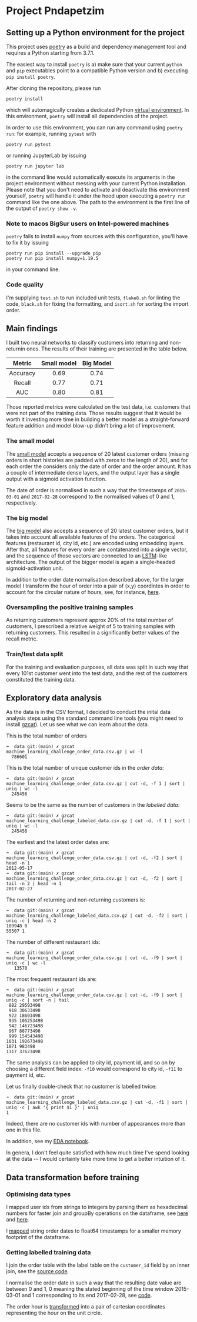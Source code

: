 # Project Pndapetzim

## Setting up a Python environment for the project

This project uses [poetry](https://python-poetry.org/) as a build and
dependency management tool and requires a Python starting from 3.7.1.

The easiest way to install `poetry` is a) make sure that your current
`python` and `pip` executables point to a compatible Python version
and b) executing `pip install poetry`.

After cloning the repository, please run

```
poetry install
```

which will automagically creates a dedicated Python [virtual
environment](https://docs.python.org/3/tutorial/venv.html). In this
environment, `poetry` will install all dependencies of the project.

In order to use this environment, you can run any command using
`poetry run`: for example, running `pytest` with
```
poetry run pytest
```
or running JupyterLab by issuing
```
poetry run jupyter lab
```
in the command line would automatically execute its arguments in the
project environment without messing with your current Python
installation. Please note that you don't need to activate and
deactivate this environment yourself, `poetry` will handle it under
the hood upon executing a `poetry run` command like the one above. The
path to the environment is the first line of the output of `poetry
show -v`.


### Note to macos BigSur users on Intel-powered machines

`poetry` fails to install `numpy` from sources with this
configuration, you'll have to fix it by issuing
```
poetry run pip install --upgrade pip
poetry run pip install numpy=1.19.5
```
in your command line.


### Code quality

I'm supplying `test.sh` to run included unit tests, `flake8.sh` for
linting the code, `black.sh` for fixing the formatting, and `isort.sh`
for sorting the import order.


## Main findings

I built two neural networks to classify customers into returning and
non-returnin ones. The results of their training are presented in the
table below.

| Metric   | Small model | Big Model |
|:--------:|:-----------:|:---------:|
| Accuracy | 0.69        | 0.74      |
| Recall   | 0.77        | 0.71      |
| AUC      | 0.80        | 0.81      |

Those reported metrics were calculated on the test data, i.e.
customers that were not part of the training data. Those results
suggest that it would be worth it investing more time in building a
better model as a straight-forward feature addition and model blow-up
didn't bring a lot of improvement.


### The small model

The [small
model](https://github.com/gbordyugov/pndapetzim/blob/main/pndapetzim/models.py#L18)
accepts a sequence of 20 latest customer orders (missing orders in
short histories are padded with zeros to the length of 20), and for
each order the considers only the date of order and the order amount.
It has a couple of intermediate dense layers, and the output layer has
a single output with a sigmoid activation function.

The date of order is normalised in such a way that the timestamps of
`2015-03-01` and `2017-02-28` correspond to the normalised values of 0
and 1, respectively.


### The big model

The [big
model](https://github.com/gbordyugov/pndapetzim/blob/main/pndapetzim/models.py#L43)
also accepts a sequence of 20 latest customer orders, but it takes
into account all available features of the orders. The categorical
features (restaurant id, city id, etc.) are encoded using embedding
layers. After that, all features for every order are contatenated into
a single vector, and the sequence of those vectors are connected to an
[LSTM](https://en.wikipedia.org/wiki/Long_short-term_memory)-like
architecture. The output of the bigger model is again a single-headed
sigmoid-activation unit.

In addition to the order date normalisation described above, for the
larger model I transform the hour of order into a pair of (x,y)
coordintes in order to account for the circular nature of hours, see,
for instance,
[here](https://en.wikipedia.org/wiki/Mean_of_circular_quantities).


### Oversampling the positive training samples

As returning customers represent approx 20% of the total number of
customers, I prescribed a relative weight of 5 to training samples
with returning customers. This resulted in a significantly better
values of the recall metric.


### Train/test data split

For the training and evaluation purposes, all data was split in such
way that every 101st customer went into the test data, and the rest of
the customers constituted the training data.


## Exploratory data analysis

As the data is in the CSV format, I decided to conduct the inital data
analysis steps using the standard command line tools (you might need
to install
[gzcat](https://www.freebsd.org/cgi/man.cgi?query=gzcat&sektion=1&n=1)).
Let us see what we can learn about the data.

This is the total number of orders
```
➜  data git:(main) ✗ gzcat machine_learning_challenge_order_data.csv.gz | wc -l
  786601
```

This is the total number of unique customer ids in the _order data_:
```
➜  data git:(main) ✗ gzcat machine_learning_challenge_order_data.csv.gz | cut -d, -f 1 | sort | uniq | wc -l
  245456
```

Seems to be the same as the number of customers in the _labelled data_:
```
➜  data git:(main) ✗ gzcat machine_learning_challenge_labeled_data.csv.gz | cut -d, -f 1 | sort | uniq | wc -l
  245456
```

The earliest and the latest order dates are:
```
➜  data git:(main) ✗ gzcat machine_learning_challenge_order_data.csv.gz | cut -d, -f2 | sort | head -n 1
2012-05-17
➜  data git:(main) ✗ gzcat machine_learning_challenge_order_data.csv.gz | cut -d, -f2 | sort | tail -n 2 | head -n 1
2017-02-27
```

The number of returning and non-returning customers is:
```
➜  data git:(main) ✗ gzcat machine_learning_challenge_labeled_data.csv.gz | cut -d, -f2 | sort | uniq -c | head -n 2
189948 0
55507 1
```

The number of different restaurant ids:
```
➜  data git:(main) ✗ gzcat machine_learning_challenge_order_data.csv.gz | cut -d, -f9 | sort | uniq -c | wc -l
   13570
```

The most frequent restaurant ids are:
```
➜  data git:(main) ✗ gzcat machine_learning_challenge_order_data.csv.gz | cut -d, -f9 | sort | uniq -c | sort -n | tail
 882 29593498
 918 30633498
 922 18603498
 935 105253498
 942 146723498
 967 88773498
 999 154543498
1031 192673498
1071 983498
1317 37623498
```

The same analysis can be applied to city id, payment id, and so on by
choosing a different field index: `-f10` would correspond to city id,
`-f11` to payment id, etc.


Let us finally double-check that no customer is labelled twice:
```
➜  data git:(main) ✗ gzcat machine_learning_challenge_labeled_data.csv.gz | cut -d, -f1 | sort | uniq -c | awk '{ print $1 }' | uniq
1
```

Indeed, there are no customer ids with number of appearances more than
one in this file.


In addition, see my [EDA
notebook](https://github.com/gbordyugov/pndapetzim/blob/main/notebooks/eda.ipynb).

In genera, I don't feel quite satisfied with how much time I've spend
looking at the data -- I would certainly take more time to get a
better intuition of it.

## Data transformation before training


### Optimising data types

I mapped user ids from strings to integers by parsing them as
hexadecimal numbers for faster join and groupBy operations on the
dataframe, see
[here](https://github.com/gbordyugov/pndapetzim/blob/main/pndapetzim/data.py#L81)
and
[here](https://github.com/gbordyugov/pndapetzim/blob/main/pndapetzim/data.py#L114).

I
[mapped](https://github.com/gbordyugov/pndapetzim/blob/main/pndapetzim/data.py#L97)
string order dates to float64 timestamps for a smaller memory
footprint of the dataframe.


### Getting labelled training data

I join the order table with the label table on the `customer_id`
field by an inner join, see the [source
code](https://github.com/gbordyugov/pndapetzim/blob/main/pndapetzim/data.py#L122).

I normalise the order date in such a way that the resulting date value
are between 0 and 1, 0 meaning the stated beginning of the time window
2015-03-01 and 1 corresponding to its end 2017-02-28, see
[code](https://github.com/gbordyugov/pndapetzim/blob/main/pndapetzim/data.py#L95).

The order hour is
[transformed](https://github.com/gbordyugov/pndapetzim/blob/main/pndapetzim/data.py#L97)
into a pair of cartesian coordinates representing the hour on the unit
circle.
